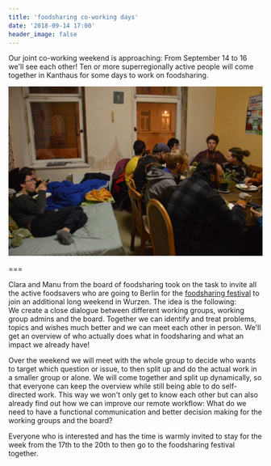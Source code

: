 ```yaml
---
title: 'foodsharing co-working days'
date: '2018-09-14 17:00'
header_image: false
---
```


Our joint co-working weekend is approaching: From September 14 to 16 we'll see each other! Ten or more superregionally active people will come together in Kanthaus for some days to work on foodsharing.

![](fsdecoworking.jpg)

===

Clara and Manu from the board of foodsharing took on the task to invite all the active foodsavers who are going to Berlin for the [foodsharing festival](http://www.foodsharing-festival.org/) to join an additional long weekend in Wurzen. The idea is the following: <br>
We create a close dialogue between different working groups, working group admins and the board. Together we can identify and treat problems, topics and wishes much better and we can meet each other in person. We'll get an overview of who actually does what in foodsharing and what an impact we already have!

Over the weekend we will meet with the whole group to decide who wants to target which question or issue, to then split up and do the actual work in a smaller group or alone. We will come together and split up dynamically, so that everyone can keep the overview while still being able to do self-directed work. This way we won't only get to know each other but can also already find out how we can improve our remote workflow: What do we need to have a functional communication and better decision making for the working groups and the board?

Everyone who is interested and has the time is warmly invited to stay for the week from the 17th to the 20th to then go to the foodsharing festival together.
